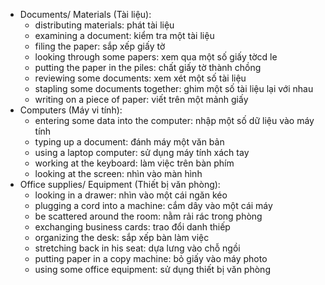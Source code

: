 - Documents/ Materials (Tài liệu):
    - distributing materials: phát tài liệu
    - examining a document: kiểm tra một tài liệu
    - filing the paper: sắp xếp giấy tờ
    - looking through some papers: xem qua một số giấy tờcd le
    - putting the paper in the piles: chất giấy tờ thành chồng
    - reviewing some documents: xem xét một số tài liệu
    - stapling some documents together: ghim một số tài liệu lại với nhau
    - writing on a piece of paper: viết trên một mảnh giấy
- Computers (Máy vi tính):
    - entering some data into the computer: nhập một số dữ liệu vào máy tính
    - typing up a document: đánh máy một văn bản
    - using a laptop computer: sử dụng máy tính xách tay
    - working at the keyboard: làm việc trên bàn phím
    - looking at the screen: nhìn vào màn hình
- Office supplies/ Equipment (Thiết bị văn phòng):
    - looking in a drawer: nhìn vào một cái ngăn kéo
    - plugging a cord into a machine: cắm dây vào một cái máy
    - be scattered around the room: nằm rải rác trong phòng
    - exchanging business cards: trao đổi danh thiếp
    - organizing the desk: sắp xếp bàn làm việc
    - stretching back in his seat: dựa lưng vào chỗ ngồi
    - putting paper in a copy machine: bỏ giấy vào máy photo
    - using some office equipment: sử dụng thiết bị văn phòng